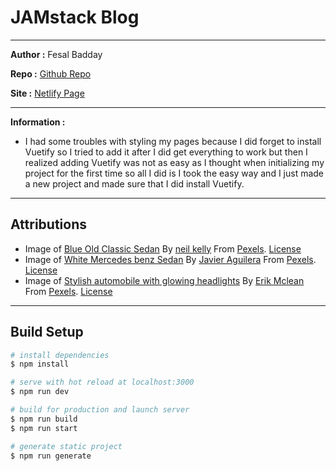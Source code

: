 # JAMstack Blog

---

**Author :** Fesal Badday

**Repo :** [Github Repo](https://github.com/FesalBadday/jamstack-blog)

**Site :** [Netlify Page](https://cpnt200-a3.netlify.app)

---

**Information :**

- I had some troubles with styling my pages because I did forget to install Vuetify so I tried to add it after I did get everything to work but then I realized adding Vuetify was not as easy as I thought when initializing my project for the first time so all I did is I took the easy way and I just made a new project and made sure that I did install Vuetify.

 ---

## Attributions
- Image of [Blue Old Classic Sedan](https://www.pexels.com/photo/blue-sedan-712618/) By [neil kelly](https://www.pexels.com/@peely) From [Pexels](https://www.pexels.com). [License](https://www.pexels.com/license)
- Image of [White Mercedes benz Sedan](https://www.pexels.com/photo/white-mercedes-benz-sedan-2611710) By [Javier Aguilera](https://www.pexels.com/@jamphotography) From [Pexels](https://www.pexels.com). [License](https://www.pexels.com/license)
- Image of [Stylish automobile with glowing headlights](https://www.pexels.com/photo/stylish-automobile-with-glowing-headlights-on-parking-5214397) By [Erik Mclean](https://www.pexels.com/@introspectivedsgn) From [Pexels](https://www.pexels.com). [License](https://www.pexels.com/license)

---

## Build Setup

```bash
# install dependencies
$ npm install

# serve with hot reload at localhost:3000
$ npm run dev

# build for production and launch server
$ npm run build
$ npm run start

# generate static project
$ npm run generate
```